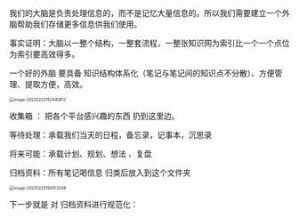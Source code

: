 我们的大脑是负责处理信息的，而不是记忆大量信息的。所以我们需要建立一个外脑帮助我们存储更多信息供我们使用。

事实证明：大脑以一整个结构，一整套流程，一整张知识网为索引比一个一个点位为索引要高效得多。

一个好的外脑 要具备 知识结构体系化（笔记与笔记间的知识点不分散）、方便管理、提取方便，高效。

<img src="https://gitee.com/youngstory/images/raw/master/img/image-20220223152440812.png" alt="image-20220223152440812" style="zoom:50%;" />

收集箱 ： 把各个平台感兴趣的东西 扔到这里边。

等待处理：承载我们当天的日程，备忘录，记事本，沉思录

将来可能：承载计划、规划、想法 、复盘 

归档资料：所有笔记喝信息 归类后放入到这个文件夹

<img src="https://gitee.com/youngstory/images/raw/master/img/image-20220223154103348.png" alt="image-20220223154103348" style="zoom:50%;" />

下一步就是 对 归档资料进行规范化：

